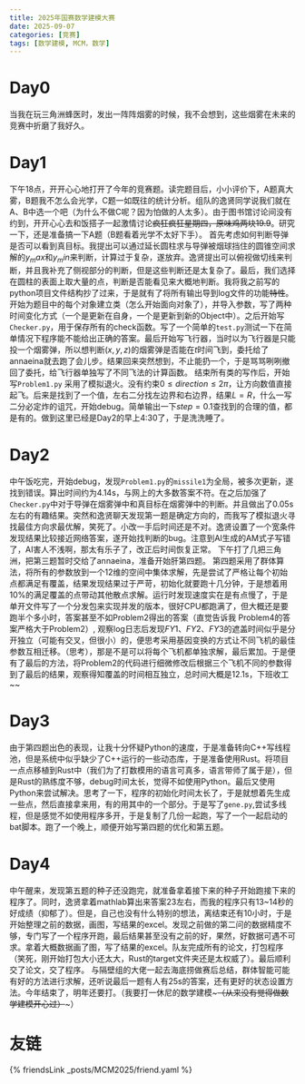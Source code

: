 ```yaml
---
title: 2025年国赛数学建模大赛
date: 2025-09-07
categories: [竞赛]
tags: [数学建模, MCM，数学]
---
```



# Day0
当我在玩三角洲蜂医时，发出一阵阵烟雾的时候，我不会想到，这些烟雾在未来的竞赛中折磨了我好久。


# Day1
下午18点，开开心心地打开了今年的竞赛题。读完题目后，小小评价下，A题真大雾，B题我不怎么会光学，C题一如既往的统计分析。组队的逸贤同学说我们就在A、B中选一个吧（为什么不做C呢？因为怕做的人太多）。由于图书馆讨论间没有约到，开开心心去和饭搭子一起激情讨论~~疯狂疯狂星期四，原味鸡两块19.9~~。研究一下，还是准备搞一下A题（B题看着光学不太好下手）。
首先考虑如何判断导弹是否可以看到真目标。我提出可以通过延长圆柱求与导弹被烟球挡住的圆锥空间求解的$y_max$和$y_min$来判断，计算过于复杂，遂放弃。逸贤提出可以俯视做切线来判断，并且我补充了侧视部分的判断，但是这些判断还是太复杂了。最后，我们选择在圆柱的表面上取大量的点，判断是否能看见来大概地判断。我将我之前写的python项目文件结构抄了过来，于是就有了将所有输出导到log文件的功能~~特性~~。开始为题目中的每个对象建立类（怎么开始面向对象了），并导入参数，写了两种时间变化方式（一个是更新在自身，一个是更新到新的Object中）。之后开始写`Checker.py`，用于保存所有的check函数。写了一个简单的`test.py`测试一下在简单情况下程序能不能给出正确的答案。最后开始写飞行器，当时以为飞行器是只能投一个烟雾弹，所以想判断$(x,y,z)$的烟雾弹是否能在$t$时间飞到，委托给了annaeina就去跑了会儿步。结果回来突然想到，不止能扔一个，于是骂骂咧咧撤回了委托，给飞行器单独写了不同飞法的计算函数。
结束所有类的写作后，开始写`Problem1.py` 采用了模拟退火。没有约束$0\le direction\le 2\pi$，让方向数值直接起飞。后来是找到了一个值，左右二分找左边界和右边界，结果$L=R$，什么一写二分必定炸的诅咒，开始debug。简单输出一下$step=0.1$查找到的合理的值，都是有的。做到这里已经是Day2的早上4:30了，于是洗洗睡了。

# Day2
中午饭吃完，开始debug，发现`Problem1.py`的`missile1`为全局，被多次更新，遂找到错误。算出时间约为4.14s，与网上的大多数答案不符。在之后加强了`Checker.py`中对于导弹在烟雾弹中和真目标在烟雾弹中的判断。并且做出了0.05s左右的有趣结果。突然和逸贤聊天发现第一题是确定方向的，而我写了模拟退火寻找最佳方向求最优解，笑死了。小改一手后时间还是不对。逸贤设置了一个宽条件发现结果比较接近网络答案，遂开始找判断的bug。注意到AI生成的AM式子写错了，AI害人不浅啊，那太有乐子了，改正后时间恢复正常。
下午打了几把三角洲，把第三题暂时交给了annaeina，准备开始肝第四题。
第四题采用了群体算法，将所有的参数放到一个12维的空间中集体求解，先是尝试了严格让每个初始点都满足有覆盖，结果发现结果过于严苛，初始化就要跑十几分钟，于是想着用10%的满足覆盖的点带动其他散点求解。运行时发现速度实在是有点慢了，于是单开文件写了一个分发包来实现并发的版本，很好CPU都跑满了，但大概还是要跑半个多小时，答案甚至不如Problem2得出的答案（直觉告诉我 Problem4的答案严格大于Problem2）, 观察log日志后发现$FY1、FY2、FY3$的遮盖时间似乎是分开独立（可能有交叉，但很小）的，便思考采用基因变换的方式让不同飞机的最佳参数互相迁移。（思考），那是不是可以将每个飞机都单独求解，最后累加。于是便有了最后的方法，将Problem2的代码进行细微修改后根据三个飞机不同的参数得到了最后的结果，观察得知覆盖的时间相互独立，总时间大概是12.1s，下班收工~~

# Day3

由于第四题出色的表现，让我十分怀疑Python的速度，于是准备转向C++写线程池，但是系统中似乎缺少了C++运行的一些动态库，于是准备使用Rust。将项目一点点移植到Rust中（我们为了打数模用的语言可真多，语言带师了属于是），但是Rust的熟练度不够，debug时间太长，觉得不如使用Python。最后又使用Python来尝试解决。思考了一下，程序的初始化时间太长了，于是就想着先生成一些点，然后直接拿来用，有的用其中的一个部分。于是写了`gene.py`,尝试多线程，但是感觉不如使用程序多开，于是复制了几份一起跑，写了一个一起启动的bat脚本。跑了一个晚上，顺便开始写第四题的优化和第五题。

# Day4
中午醒来，发现第五题的种子还没跑完，就准备拿着接下来的种子开始跑接下来的程序了。同时，逸贤拿着mathlab算出来答案23左右，而我的程序只有13~14秒的好成绩（抑郁了）。但是，自己也没有什么特别的想法，离结束还有10小时，于是开始整理之前的数据，画图，写结果的excel。发现之前做的第二问的数据精度不够，专门写了一个程序开跑，最后结果甚至没有之前的好，果然，好数据可遇不可求。拿着大概数据画了图，写了结果的excel。队友完成所有的论文，打包程序（笑死，刚开始打包大小还太大，Rust的target文件夹还是太权威了）。最后顺利交了论文，交了程序。
与隔壁组的大佬一起去海底捞做赛后总结，群体智能可能有好的方法进行求解，还听说最后一题有人有25s的答案，还有更好的状态设置方法。今年结束了，明年还要打。（我要打一休尼的数学建模~~~（从来没有觉得做数学建模开心过）~~~）


# 友链
{% friendsLink _posts/MCM2025/friend.yaml %}